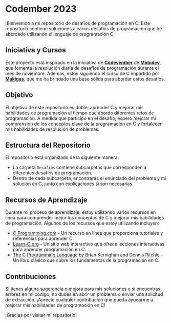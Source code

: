 # Codember 2023

¡Bienvenido a mi repositorio de desafíos de programación en C! Este repositorio contiene soluciones a varios desafíos de programación que he abordado utilizando el lenguaje de programación C.

## Iniciativa y Cursos

Este proyecto está inspirado en la iniciativa de [**Codevember**](https://codember.dev/) de [**Midudev**](https://twitter.com/midudev), que fomenta la resolución diaria de desafíos de programación durante el mes de noviembre. Además, estoy siguiendo el curso de C impartido por [**Makigas**](https://www.youtube.com/playlist?list=PLTd5ehIj0goOAWdpCpghXiRCmEOrJJLEW), que me ha brindado una base sólida para abordar estos desafíos.

## Objetivo

El objetivo de este repositorio es doble: aprender C y mejorar mis habilidades de programación al tiempo que abordo diferentes retos de programación. A medida que participo en el desafío, espero mejorar mi comprensión de los conceptos clave de la programación en C y fortalecer mis habilidades de resolución de problemas.

## Estructura del Repositorio

El repositorio está organizado de la siguiente manera:

- La carpeta `Desafios` contiene subcarpetas que corresponden a diferentes desafíos de programación.
- Dentro de cada subcarpeta, encontrarás el enunciado del problema y mi solución en C, junto con explicaciones si son necesarias.

## Recursos de Aprendizaje

Durante mi proceso de aprendizaje, estoy utilizando varios recursos en línea para comprender mejor los conceptos de C y mejorar mis habilidades de programación. Algunos de los recursos que estoy utilizando incluyen:

- [C Programming.com](https://www.cprogramming.com/) - Un recurso en línea que proporciona tutoriales y referencias para aprender C.
- [Learn-C.org](https://www.learn-c.org/) - Un sitio web interactivo que ofrece lecciones interactivas para aprender programación en C.
- [The C Programming Language](https://www.goodreads.com/book/show/515601.The_C_Programming_Language) by Brian Kernighan and Dennis Ritchie - Un libro clásico que cubre los fundamentos de la programación en C.

## Contribuciones

Si tienes alguna sugerencia o mejora para mis soluciones o si encuentras errores en mi código, no dudes en abrir un problema o enviar una solicitud de extracción. ¡Aprecio cualquier contribución que pueda ayudarme a mejorar mis habilidades de programación en C!

¡Gracias por visitar mi repositorio!
